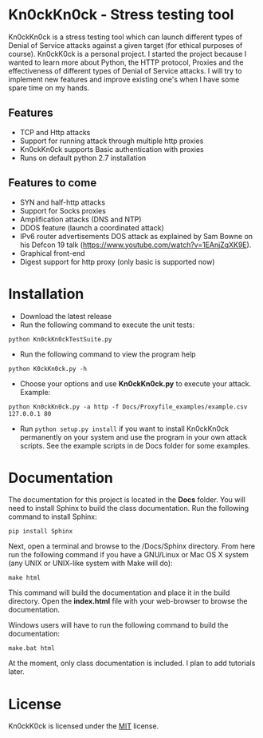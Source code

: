 # Kn0ckKn0ck - Stress testing tool
Kn0ckKn0ck is a stress testing tool which can launch different types of Denial of Service attacks against a given target (for ethical purposes of course). Kn0ckK0ck is a personal project. I started the project because I wanted to learn more about Python, the HTTP protocol, Proxies and the effectiveness of different types of Denial of Service attacks. I will try to implement new features and improve existing one's when I have some spare time on my hands.

## Features
* TCP and Http attacks
* Support for running attack through multiple http proxies
* Kn0ckKn0ck supports Basic authentication with proxies
* Runs on default python 2.7 installation

## Features to come
* SYN and half-http attacks
* Support for Socks proxies
* Amplification attacks (DNS and NTP)
* DDOS feature (launch a coordinated attack)
* IPv6 router advertisements DOS attack as explained by Sam Bowne on his Defcon 19 talk (https://www.youtube.com/watch?v=1EAnjZqXK9E).
* Graphical front-end
* Digest support for http proxy (only basic is supported now)

# Installation
* Download the latest release
* Run the following command to execute the unit tests:
```
python Kn0ckKn0ckTestSuite.py
```
* Run the following command to view the program help
```
python K0ckKn0ck.py -h
```
* Choose your options and use **Kn0ckKn0ck.py** to execute your attack. Example:
```
python Kn0ckKn0ck.py -a http -f Docs/Proxyfile_examples/example.csv 127.0.0.1 80
```
* Run ``` python setup.py install ``` if you want to install Kn0ckKn0ck permanently on your system and use the program in your own attack scripts. See the example scripts in de Docs folder for some examples.

# Documentation
The documentation for this project is located in the **Docs** folder. You will need to install Sphinx to build the class documentation. Run the following command to install Sphinx:
```
pip install Sphinx
```

Next, open a terminal and browse to the /Docs/Sphinx directory. From here run the following command if you have a GNU/Linux or Mac OS X system (any UNIX or UNIX-like system with Make will do):
```
make html
```
This command will build the documentation and place it in the build directory. Open the **index.html** file with your web-browser to browse the documentation.

Windows users will have to run the following command to build the documentation:
```
make.bat html
```

At the moment, only class documentation is included. I plan to add tutorials later.
# License
Kn0ckK0ck is licensed under the [MIT](LICENSE) license.
